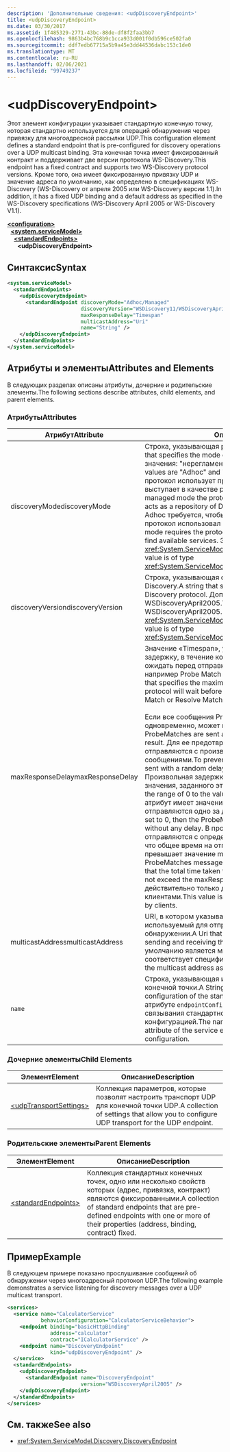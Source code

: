 ```yaml
---
description: 'Дополнительные сведения: <udpDiscoveryEndpoint>'
title: <udpDiscoveryEndpoint>
ms.date: 03/30/2017
ms.assetid: 1f485329-2771-43bc-88de-df8f2faa3bb7
ms.openlocfilehash: 9863b4bc768b9c1cca933d001f0db596ce502fa0
ms.sourcegitcommit: ddf7edb67715a5b9a45e3dd44536dabc153c1de0
ms.translationtype: MT
ms.contentlocale: ru-RU
ms.lasthandoff: 02/06/2021
ms.locfileid: "99749237"
---
```

# \<udpDiscoveryEndpoint>

<span data-ttu-id="1d9e2-102">Этот элемент конфигурации указывает стандартную конечную точку, которая стандартно используется для операций обнаружения через привязку для многоадресной рассылки UDP.</span><span class="sxs-lookup"><span data-stu-id="1d9e2-102">This configuration element defines a standard endpoint that is pre-configured for discovery operations over a UDP multicast binding.</span></span> <span data-ttu-id="1d9e2-103">Эта конечная точка имеет фиксированный контракт и поддерживает две версии протокола WS-Discovery.</span><span class="sxs-lookup"><span data-stu-id="1d9e2-103">This endpoint has a fixed contract and supports two WS-Discovery protocol versions.</span></span> <span data-ttu-id="1d9e2-104">Кроме того, она имеет фиксированную привязку UDP и значение адреса по умолчанию, как определено в спецификациях WS-Discovery (WS-Discovery от апреля 2005 или WS-Discovery версии 1.1).</span><span class="sxs-lookup"><span data-stu-id="1d9e2-104">In addition, it has a fixed UDP binding and a default address as specified in the WS-Discovery specifications (WS-Discovery April 2005 or WS-Discovery V1.1).</span></span>  
  
[**\<configuration>**](../configuration-element.md)\
&nbsp;&nbsp;[**\<system.serviceModel>**](system-servicemodel.md)\
&nbsp;&nbsp;&nbsp;&nbsp;[**\<standardEndpoints>**](standardendpoints.md)\
&nbsp;&nbsp;&nbsp;&nbsp;&nbsp;&nbsp;**\<udpDiscoveryEndpoint>**  
  
## <a name="syntax"></a><span data-ttu-id="1d9e2-105">Синтаксис</span><span class="sxs-lookup"><span data-stu-id="1d9e2-105">Syntax</span></span>  
  
```xml  
<system.serviceModel>
  <standardEndpoints>
    <udpDiscoveryEndpoint>
      <standardEndpoint discoveryMode="Adhoc/Managed"
                        discoveryVersion="WSDiscovery11/WSDiscoveryApril2005"
                        maxResponseDelay="Timespan"
                        multicastAddress="Uri"
                        name="String" />
    </udpDiscoveryEndpoint>
  </standardEndpoints>
</system.serviceModel>
```  
  
## <a name="attributes-and-elements"></a><span data-ttu-id="1d9e2-106">Атрибуты и элементы</span><span class="sxs-lookup"><span data-stu-id="1d9e2-106">Attributes and Elements</span></span>  

 <span data-ttu-id="1d9e2-107">В следующих разделах описаны атрибуты, дочерние и родительские элементы.</span><span class="sxs-lookup"><span data-stu-id="1d9e2-107">The following sections describe attributes, child elements, and parent elements.</span></span>  
  
### <a name="attributes"></a><span data-ttu-id="1d9e2-108">Атрибуты</span><span class="sxs-lookup"><span data-stu-id="1d9e2-108">Attributes</span></span>  
  
|<span data-ttu-id="1d9e2-109">Атрибут</span><span class="sxs-lookup"><span data-stu-id="1d9e2-109">Attribute</span></span>|<span data-ttu-id="1d9e2-110">Описание</span><span class="sxs-lookup"><span data-stu-id="1d9e2-110">Description</span></span>|  
|---------------|-----------------|  
|<span data-ttu-id="1d9e2-111">discoveryMode</span><span class="sxs-lookup"><span data-stu-id="1d9e2-111">discoveryMode</span></span>|<span data-ttu-id="1d9e2-112">Строка, указывающая режим протокола обнаружения.</span><span class="sxs-lookup"><span data-stu-id="1d9e2-112">A string that specifies the mode of discovery protocol.</span></span> <span data-ttu-id="1d9e2-113">Допустимые значения: "нерегламентированный" и "управляемый".</span><span class="sxs-lookup"><span data-stu-id="1d9e2-113">Valid values are "Adhoc" and "Managed".</span></span> <span data-ttu-id="1d9e2-114">В управляемом режиме протокол использует прокси-сервер обнаружения, который выступает в качестве репозитория обнаруживаемых служб.</span><span class="sxs-lookup"><span data-stu-id="1d9e2-114">In managed mode the protocol relies on a Discovery Proxy, which acts as a repository of Discoverable services.</span></span> <span data-ttu-id="1d9e2-115">Для режима Adhoc требуется, чтобы для поиска доступных служб протокол использовал многопоточный механизм UDP.</span><span class="sxs-lookup"><span data-stu-id="1d9e2-115">Adhoc mode requires the protocol to use UDP multicast mechanism to find available services.</span></span> <span data-ttu-id="1d9e2-116">Это значение имеет тип <xref:System.ServiceModel.Discovery.ServiceDiscoveryMode>.</span><span class="sxs-lookup"><span data-stu-id="1d9e2-116">This value is of type <xref:System.ServiceModel.Discovery.ServiceDiscoveryMode>.</span></span>|  
|<span data-ttu-id="1d9e2-117">discoveryVersion</span><span class="sxs-lookup"><span data-stu-id="1d9e2-117">discoveryVersion</span></span>|<span data-ttu-id="1d9e2-118">Строка, указывающая одну из двух версий протокола WS-Discovery.</span><span class="sxs-lookup"><span data-stu-id="1d9e2-118">A string that specifies one of the two versions of WS-Discovery protocol.</span></span> <span data-ttu-id="1d9e2-119">Допустимые значения: WSDiscovery11 и WSDiscoveryApril2005.</span><span class="sxs-lookup"><span data-stu-id="1d9e2-119">Valid values are WSDiscovery11 and WSDiscoveryApril2005.</span></span> <span data-ttu-id="1d9e2-120">Это значение имеет тип <xref:System.ServiceModel.Discovery.DiscoveryVersion>.</span><span class="sxs-lookup"><span data-stu-id="1d9e2-120">This value is of type <xref:System.ServiceModel.Discovery.DiscoveryVersion>.</span></span>|  
|<span data-ttu-id="1d9e2-121">maxResponseDelay</span><span class="sxs-lookup"><span data-stu-id="1d9e2-121">maxResponseDelay</span></span>|<span data-ttu-id="1d9e2-122">Значение «Timespan», указывающее максимальную задержку, в течение которой протокол Discovery будет ожидать перед отправкой определенных сообщений, например Probe Match или Resolve Match.</span><span class="sxs-lookup"><span data-stu-id="1d9e2-122">A Timespan value that specifies the maximum value for the delay the Discovery protocol will wait before sending certain messages such as Probe Match or Resolve Match.</span></span><br /><br /> <span data-ttu-id="1d9e2-123">Если все сообщения ProbeMatches будут отправлены одновременно, может возникнуть перегрузка сети.</span><span class="sxs-lookup"><span data-stu-id="1d9e2-123">If all ProbeMatches are sent at the same time, a network storm may result.</span></span> <span data-ttu-id="1d9e2-124">Для ее предотвращения сообщения ProbeMatch отправляются с произвольной задержкой между сообщениями.</span><span class="sxs-lookup"><span data-stu-id="1d9e2-124">To prevent this from occurring, ProbeMatches are sent with a random delay between each ProbeMatch.</span></span> <span data-ttu-id="1d9e2-125">Произвольная задержка находится в диапазоне от 0 до значения, заданного этим атрибутом.</span><span class="sxs-lookup"><span data-stu-id="1d9e2-125">The random delay is in the range of 0 to the value set by this attribute.</span></span> <span data-ttu-id="1d9e2-126">Если этот атрибут имеет значение 0, сообщения ProbeMatch отправляются одно за другим без задержки.</span><span class="sxs-lookup"><span data-stu-id="1d9e2-126">If this attribute is set to 0, then the ProbeMatches messages are sent in a tight loop without any delay.</span></span> <span data-ttu-id="1d9e2-127">В противном случае сообщения ProbeMatch отправляются с определенной произвольной задержкой так, что общее время на отправку всех сообщений ProbeMatch не превышает значение maxResponseDelay.</span><span class="sxs-lookup"><span data-stu-id="1d9e2-127">Otherwise, the ProbeMatches messages are sent with some random delay such that the total time taken to send all ProbeMatches messages does not exceed the maxResponseDelay.</span></span> <span data-ttu-id="1d9e2-128">Это значение действительно только для служб и не используется клиентами.</span><span class="sxs-lookup"><span data-stu-id="1d9e2-128">This value is only relevant for services, it is not used by clients.</span></span>|  
|<span data-ttu-id="1d9e2-129">multicastAddress</span><span class="sxs-lookup"><span data-stu-id="1d9e2-129">multicastAddress</span></span>|<span data-ttu-id="1d9e2-130">URI, в котором указывается адрес многоадресной рассылки, используемый для отправки и получения сообщений об обнаружении.</span><span class="sxs-lookup"><span data-stu-id="1d9e2-130">A Uri that specifies a multicast address to use for sending and receiving the discovery messages.</span></span> <span data-ttu-id="1d9e2-131">Значением по умолчанию является многопоточный адрес, который соответствует спецификации протокола.</span><span class="sxs-lookup"><span data-stu-id="1d9e2-131">The default value is the multicast address as conformant to the protocol specification.</span></span>|  
|`name`|<span data-ttu-id="1d9e2-132">Строка, указывающая имя конфигурации стандартной конечной точки.</span><span class="sxs-lookup"><span data-stu-id="1d9e2-132">A String that specifies the name of the configuration of the standard endpoint.</span></span> <span data-ttu-id="1d9e2-133">Это имя используется в атрибуте `endpointConfiguration` конечной точки службы для связывания стандартной конечной точки с ее конфигурацией.</span><span class="sxs-lookup"><span data-stu-id="1d9e2-133">The name is used in the `endpointConfiguration` attribute of the service endpoint to link a standard endpoint to its configuration.</span></span>|  
  
### <a name="child-elements"></a><span data-ttu-id="1d9e2-134">Дочерние элементы</span><span class="sxs-lookup"><span data-stu-id="1d9e2-134">Child Elements</span></span>  
  
|<span data-ttu-id="1d9e2-135">Элемент</span><span class="sxs-lookup"><span data-stu-id="1d9e2-135">Element</span></span>|<span data-ttu-id="1d9e2-136">Описание</span><span class="sxs-lookup"><span data-stu-id="1d9e2-136">Description</span></span>|  
|-------------|-----------------|  
|[\<udpTransportSettings>](udptransportsettings.md)|<span data-ttu-id="1d9e2-137">Коллекция параметров, которые позволят настроить транспорт UDP для конечной точки UDP.</span><span class="sxs-lookup"><span data-stu-id="1d9e2-137">A collection of settings that allow you to configure UDP transport for the UDP endpoint.</span></span>|  
  
### <a name="parent-elements"></a><span data-ttu-id="1d9e2-138">Родительские элементы</span><span class="sxs-lookup"><span data-stu-id="1d9e2-138">Parent Elements</span></span>  
  
|<span data-ttu-id="1d9e2-139">Элемент</span><span class="sxs-lookup"><span data-stu-id="1d9e2-139">Element</span></span>|<span data-ttu-id="1d9e2-140">Описание</span><span class="sxs-lookup"><span data-stu-id="1d9e2-140">Description</span></span>|  
|-------------|-----------------|  
|[\<standardEndpoints>](standardendpoints.md)|<span data-ttu-id="1d9e2-141">Коллекция стандартных конечных точек, одно или несколько свойств которых (адрес, привязка, контракт) являются фиксированными.</span><span class="sxs-lookup"><span data-stu-id="1d9e2-141">A collection of standard endpoints that are pre-defined endpoints with one or more of their properties (address, binding, contract) fixed.</span></span>|  
  
## <a name="example"></a><span data-ttu-id="1d9e2-142">Пример</span><span class="sxs-lookup"><span data-stu-id="1d9e2-142">Example</span></span>  

 <span data-ttu-id="1d9e2-143">В следующем примере показано прослушивание сообщений об обнаружении через многоадресный протокол UDP.</span><span class="sxs-lookup"><span data-stu-id="1d9e2-143">The following example demonstrates a service listening for discovery messages over a UDP multicast transport.</span></span>  
  
```xml  
<services>
  <service name="CalculatorService"
           behaviorConfiguration="CalculatorServiceBehavior">
    <endpoint binding="basicHttpBinding"
              address="calculator"
              contract="ICalculatorService" />
    <endpoint name="DiscoveryEndpoint"
              kind="udpDiscoveryEndpoint" />
  </service>
  <standardEndpoints>
    <udpDiscoveryEndpoint>
      <standardEndpoint name="DiscoveryEndpoint"
                        version="WSDiscoveryApril2005" />
    </udpDiscoveryEndpoint>
  </standardEndpoints>
</services>
```  
  
## <a name="see-also"></a><span data-ttu-id="1d9e2-144">См. также</span><span class="sxs-lookup"><span data-stu-id="1d9e2-144">See also</span></span>

- <xref:System.ServiceModel.Discovery.DiscoveryEndpoint>
